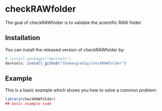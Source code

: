 # checkRAWfolder

<!-- badges: start -->
<!-- badges: end -->

The goal of checkRAWfolder is to validate the scientific RAW folder.

## Installation

You can install the released version of checkRAWfolder by:

``` r
# install.packages("devtools")
devtools::install_github("thomasgredig/checkRAWfolder")
```

## Example

This is a basic example which shows you how to solve a common problem:

``` r
library(checkRAWfolder)
## basic example code
```

